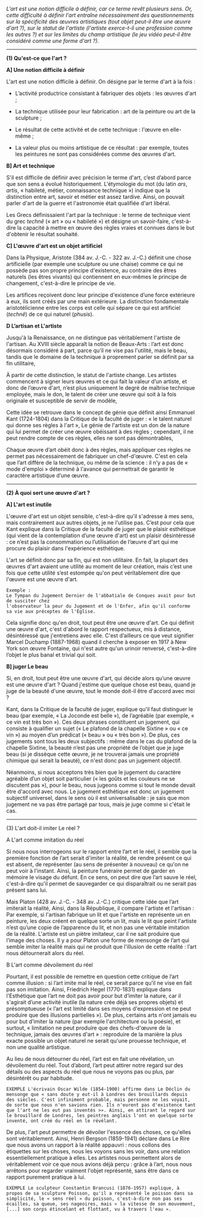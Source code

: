 *L'art est une notion difficile à définir, car ce terme revêt plusieurs sens. Or, cette difficulté à définir l'art entraîne nécessairement des questionnements sur la spécificité des œuvres artistiques (tout objet peut-il être une œuvre d'art ?), sur le statut de l'artiste (l'artiste exerce-t-il une profession comme les autres ?) et sur les limites du champ artistique (le jeu vidéo peut-il être considéré comme une forme d'art ?).*

---

**__(1) Qu'est-ce que l'art ?__** 

**__A] Une notion difficile à définir__** 

L'art est une notion difficile à définir. On désigne par le terme d'art à la fois : 

- L’activité productrice consistant à fabriquer des objets : les œuvres d'art ; 

- La technique utilisée pour leur fabrication : art de la peinture ou art de la sculpture ; 

- Le résultat de cette activité et de cette technique : l'œuvre en elle-même ; 

- La valeur plus ou moins artistique de ce résultat : par exemple, toutes les peintures ne sont pas considérées comme des œuvres d'art. 

**__B] Art et technique__** 

S'il est difficile de définir avec précision le terme d'art, c’est d’abord parce que son sens a évolué historiquement. L'étymologie du mot (du latin *ars*, *artis*, « habileté, métier, connaissance technique ») indique que la distinction entre art, savoir et métier est assez tardive. Ainsi, on pouvait parler d'art de la guerre et l'astronomie était qualifiée d'art libéral. 

Les Grecs définissaient l'art par la technique : le terme de technique vient du grec *technê* (« art » ou « habileté ») et désigne un savoir-faire, c'est-à-dire la capacité à mettre en œuvre des règles vraies et connues dans le but d'obtenir le résultat souhaité. 

**__C] L'œuvre d'art est un objet artificiel__** 

Dans la Physique, Aristote (384 av. J.-C. - 322 av. J.-C.) définit une chose artificielle (par exemple une sculpture ou une chaise) comme ce qui ne possède pas son propre principe d'existence, au contraire des êtres naturels (les êtres vivants) qui contiennent en eux-mêmes le principe de changement, c'est-à-dire le principe de vie. 

Les artifices reçoivent donc leur principe d'existence d’une force extérieure à eux, ils sont créés par une main extérieure. La distinction fondamentale aristotélicienne entre les corps est celle qui sépare ce qui est artificiel (*technê*) de ce qui naturel (*phusis*).

**__D L’artisan et L'artiste__**

Jusqu'à la Renaissance, on ne distingue pas véritablement l'artiste de l'artisan. Au XVIII siècle apparaît la notion de Beaux-Arts : l’art est donc désormais considéré à part, parce qu’il ne vise pas l'utilité, mais le beau, tandis que le domaine de la technique à proprement parler se définit par sa fin utilitaire, 

À partir de cette distinction, le statut de l'artiste change. Les artistes commencent à signer leurs œuvres et ce qui fait la valeur d’un artiste, et donc de l’œuvre d'art, n’est plus uniquement le degré de maîtrise technique employée, mais le don, le talent de créer une œuvre qui soit à la fois originale et susceptible de servir de modèle, 

Cette idée se retrouve dans le concept de génie que définit ainsi Emmanuel Kant (1724-1804) dans la Critique de la faculté de juger : « le talent naturel qui donne ses règles à l'art », Le génie de l'artiste est un don de la nature qui lui permet de créer une œuvre obéissant à des règles ; cependant, il ne peut rendre compte de ces règles, elles ne sont pas démontrables, 

Chaque œuvre d’art obéit donc à des règles, mais appliquer ces règles ne permet pas nécessairement de fabriquer un chef-d'œuvre. C'est en cela que l’art diffère de la technique, ou même de la science : il n’y a pas de « mode d'emploi » déterminé à l'avance qui permettrait de garantir le caractère artistique d’une œuvre. 

---

__**(2) À quoi sert une œuvre d'art ?**__

**__A] L'art est inutile__** 

L'œuvre d'art est un objet sensible, c'est-à-dire qu'il s'adresse à mes sens, mais contrairement aux autres objets, je ne l'utilise pas. C’est pour cela que Kant explique dans la Critique de la faculté de juger que le plaisir esthétique (qui vient de la contemplation d’une œuvre d'art) est un plaisir désintéressé : ce n’est pas la consommation ou l’utilisation de l’œuvre d'art qui me procure du plaisir dans l'expérience esthétique. 

L'art se définit donc par sa fin, qui est non utilitaire. En fait, la plupart des œuvres d'art avaient une utilité au moment de leur création, mais c’est une fois que cette utilité s’est estompée qu'on peut véritablement dire que l'œuvre est une œuvre d'art. 

```
Exemple : 
Le Tympan du Jugement Dernier de l'abbatiale de Conques avait pour but de susciter chez 
l'observateur la peur du Jugement et de l'Enfer, afin qu'il conforme sa vie aux préceptes de l'Église.
```

Cela signifie donc qu'en droit, tout peut être une œuvre d'art. Ce qui définit une œuvre d'art, c'est d'abord le rapport respectueux, mis à distance, désintéressé que j'entretiens avec elle. C'est d’ailleurs ce que veut signifier Marcel Duchamp (1887-1968) quand il cherche à exposer en 1917 à New York son œuvre Fontaine, qui n'est autre qu'un urinoir renversé, c'est-à-dire l’objet le plus banal et trivial qui soit. 

**__B] juger Le beau__**

Si, en droit, tout peut être une œuvre d'art, qui décide alors qu’une œuvre est une œuvre d'art ? Quand j'estime que quelque chose est beau, quand je juge de la beauté d'une œuvre, tout le monde doit-il être d'accord avec moi ?

Kant, dans la Critique de la faculté de juger, explique qu'il faut distinguer le beau (par exemple, « La Joconde est belle »), de l’agréable (par exemple, « ce vin est très bon »). Ces deux phrases constituent un jugement, qui consiste à qualifier un sujet (« Le plafond de la chapelle Sixtine » ou « ce vin ») au moyen d’un prédicat (« beau » ou « très bon »). De plus, ces jugements sont tous les deux subjectifs : même dans le cas du plafond de la chapelle Sixtine, la beauté n’est pas une propriété de l’objet que je juge beau (si je dissèque cette œuvre, je ne trouverai jamais une propriété chimique qui serait la beauté), ce n'est donc pas un jugement objectif.

Néanmoins, si nous acceptons très bien que le jugement du caractère agréable d’un objet soit particulier (« les goûts et les couleurs ne se discutent pas »), pour le beau, nous jugeons comme si tout le monde devait être d'accord avec nous. Le jugement esthétique est donc un jugement subjectif universel, dans le sens où il est universalisable : je sais que mon jugement ne va pas être partagé par tous, mais je juge comme si c'était le cas.

---

(3) L'art doit-il imiter Le réel ? 

A L'art comme imitation du réel 

Si nous nous interrogeons sur le rapport entre l’art et le réel, il semble que la première fonction de l’art serait d'imiter la réalité, de rendre présent ce qui est absent, de représenter (au sens de présenter à nouveau) ce qu'on ne peut voir à l'instant. Ainsi, la peinture funéraire permet de garder en mémoire le visage du défunt. En ce sens, on peut dire que l’art sauve le réel, c'est-à-dire qu'il permet de sauvegarder ce qui disparaîtrait ou ne serait pas présent sans lui. 

Mais Platon (428 av. J.-C. - 348 av. J.-C.) critique cette idée que l’art imiterait la réalité, Ainsi, dans la République, il compare l'artiste et l'artisan : Par exemple, si l'artisan fabrique un lit et que l'artiste en représente un en peinture, les deux créent en quelque sorte un lit, mais le lit que peint l'artiste n’est qu’une copie de l’apparence du lit, et non pas une véritable imitation de la réalité. L'artiste est un piètre imitateur, car il ne sait produire que l’image des choses. Il y a pour Platon une forme de mensonge de l’art qui semble imiter la réalité mais qui ne produit que l'illusion de cette réalité : l’art nous détournerait alors du réel. 

B L'art comme dévoilement du réel 

Pourtant, il est possible de remettre en question cette critique de l’art comme illusion : si l’art imite mal le réel, ce serait parce qu’il ne vise en fait pas son imitation. Ainsi, Friedrich Hegel (1770-1831) explique dans l'Esthétique que l’art ne doit pas avoir pour but d’imiter la nature, car il s'agirait d’une activité inutile (la nature crée déjà ses propres objets) et présomptueuse (« l’art est limité dans ses moyens d'expression et ne peut produire que des illusions partielles »). De plus, certains arts n'ont jamais eu pour but d’imiter la nature (par exemple l'architecture ou la poésie), et surtout, « limitation ne peut produire que des chefs-d'œuvre de la technique, jamais des œuvres d'art » : reproduire de la manière la plus exacte possible un objet naturel ne serait qu'une prouesse technique, et non une qualité artistique. 

Au lieu de nous détourner du réel, l’art est en fait une révélation, un dévoilement du réel. Tout d’abord, l’art peut attirer notre regard sur des détails ou des aspects du réel que nous ne voyons pas ou plus, par désintérêt ou par habitude. 

```
EXEMPLE L'écrivain Oscar Wilde (1854-1900) affirme dans Le Déclin du mensonge que « sans doute y eut-il à Londres des brouillards depuis des siècles. C'est infiniment probable, mais personne ne les voyait, de sorte que nous n'en savions rien. Ils n'eurent pas d'existence tant que l'art ne les eut pas inventés >». Ainsi, en attirant le regard sur le brouillard de Londres, les peintres anglais l'ont en quelque sorte inventé, ont créé du réel en le révélant. 
```

De plus, l'art peut permettre de dévoiler l'essence des choses, ce qu'elles sont véritablement. Ainsi, Henri Bergson (1859-1941) déclare dans Le Rire que nous avons un rapport à la réalité appauvri : nous collons des étiquettes sur les choses, nous les voyons sans les voir, dans une relation essentiellement pratique à elles. Les artistes nous permettent alors de véritablement voir ce que nous avions déjà perçu : grâce à l’art, nous nous arrêtons pour regarder vraiment l'objet représenté, sans être dans ce rapport purement pratique à lui. 

```
EXEMPLE Le sculpteur Constantin Brancusi (1876-1957) explique, à propos de sa sculpture Poisson, qu'il a représenté le poisson dans sa simplicité, le « sens réel » du poisson, c'est-à-dire non pas ses écailles, sa queue, ses nageoires, mais « la vitesse de son mouvement, [...] son corps étincelant et flottant, vu à travers l'eau ». 
```
